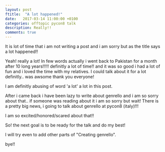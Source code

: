 ```yaml
---
layout: post
ftitle:  "A lot happened!"
date:   2017-03-14 11:00:00 +0100
categories: offtopic pycon8 talk
description: Really!!
comments: true
---
```


It is lot of time that i am not writing a post and i am sorry 
but as the title says a lot happened!!

Yeah! really a lot!
In few words actually i went back to Pakistan for a month after 10 long years!!!!!
definitly a lot of time!! and it was so good i had a lot of fun and i loved the time with my relatives.
I could talk about it for a lot definitly..  was awsome thank you everyone!

I am definitly abusing of word 'a lot' a lot in this post.

After i came back i have been lazy to write about genrello and
i am so sorry about that.. if someone was reading about it i am so sorry but wait! There is a pretty big news, i going to talk about genrello at pycon8 (italy)!!!

I am so excited/honored/scared about that!!

So! the next goal is to be ready for the talk and do my best!

I will try even to add other parts of "Creating genrello".

bye!!
